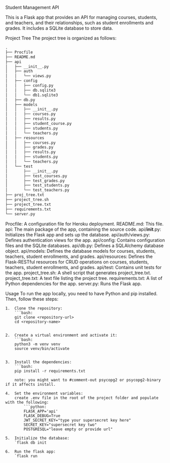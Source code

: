 Student Management API

This is a Flask app that provides an API for managing courses, students, and teachers, and their relationships, such as student enrollments and grades. It includes a SQLite database to store data.

Project Tree
The project tree is organized as follows:

```markdown
.
├── Procfile
├── README.md
├── api
│   ├── __init__.py
│   ├── auth
│   │   └── views.py
│   ├── config
│   │   ├── config.py
│   │   ├── db.sqlite3
│   │   └── db1.sqlite3
│   ├── db.py
│   ├── models
│   │   ├── __init__.py
│   │   ├── courses.py
│   │   ├── results.py
│   │   ├── student_course.py
│   │   ├── students.py
│   │   └── teachers.py
│   ├── resources
│   │   ├── courses.py
│   │   ├── grades.py
│   │   ├── results.py
│   │   ├── students.py
│   │   └── teachers.py
│   └── test
│       ├── __init__.py
│       ├── test_courses.py
│       ├── test_grades.py
│       ├── test_students.py
│       └── test_teachers.py
├── proj_tree.txt
├── project_tree.sh
├── project_tree.txt
├── requirements.txt
└── server.py
```
Procfile: A configuration file for Heroku deployment.
README.md: This file.
api: The main package of the app, containing the source code.
api/__init__.py: Initializes the Flask app and sets up the database.
api/auth/views.py: Defines authentication views for the app.
api/config: Contains configuration files and the SQLite databases.
api/db.py: Defines a SQLAlchemy database object.
api/models: Defines the database models for courses, students, teachers, student enrollments, and grades.
api/resources: Defines the Flask-RESTful resources for CRUD operations on courses, students, teachers, student enrollments, and grades.
api/test: Contains unit tests for the app.
project_tree.sh: A shell script that generates project_tree.txt.
project_tree.txt: A text file listing the project tree.
requirements.txt: A list of Python dependencies for the app.
server.py: Runs the Flask app.

Usage
To run the app locally, you need to have Python and pip installed. Then, follow these steps:

    1.  Clone the repository:
        ```bash:
        git clone <repository-url>
        cd <repository-name>
        
    
    2.  Create a virtual environment and activate it:
        ```bash:
        python3 -m venv venv
        source venv/bin/activate
        
    
    3.  Install the dependencies:
        ```bash:
        pip install -r requirements.txt
        
        note: you might want to #comment-out psycopg2 or psycopg2-binary if it affects install.
    
    4.  Set the environment variables:
        create .env file in the root of the project folder and populate with the following:
            ```python:
            FLASK_APP='api'
            FLASK_DEBUG=True
            JWT_SECRET_KEY="type your supersecret key here"
            SECRET_KEY="supersecret key two"
            POSTGRESQL="leave empty or provide url"
            
    5.  Initialize the database:
        `flask db init
        
    6.  Run the flask app:
        `flask run

